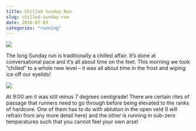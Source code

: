 ```yaml
---
title: Chilled Sunday Run
slug: chilled-sunday-run
date: 2016-07-03
categories: "running"
---
```


<p><img src="http://res.cloudinary.com/dy6grlu8z/image/upload/v1558841851/nvrarpqy3agfc2konq34.jpg"/></p>
<p>The long Sunday run is traditionally a chilled affair. It’s done at conversational pace and it’s all about time on the feet. This morning we took “chilled” to a whole new level – it was all about time in the frost and wiping ice off our eyelids!</p>
<p><img src="http://res.cloudinary.com/dy6grlu8z/image/upload/v1558841852/bmty6058f7r3aolyqd3r.jpg"/></p>
<p>At 9:00 am it was still minus 7 degrees centigrade! There are certain rites of passage that runners need to go through before being elevated to the ranks of hardcore. One of them has to do with ablution in the open veld (I will refrain from any more detail here) and the other is running in sub-zero temperatures such that you cannot feel your own arse!</p>







